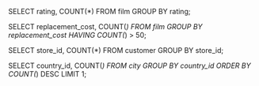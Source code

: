 
SELECT rating, COUNT(*) FROM film
GROUP BY rating;

SELECT replacement_cost, COUNT(*) FROM film
GROUP BY replacement_cost
HAVING COUNT(*) > 50;

SELECT store_id, COUNT(*) FROM customer
GROUP BY store_id;

SELECT country_id, COUNT(*) FROM city
GROUP BY country_id
ORDER BY COUNT(*) DESC
LIMIT 1;
